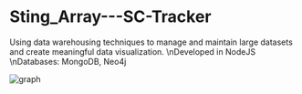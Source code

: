 # Sting_Array---SC-Tracker

Using data warehousing techniques to manage and maintain large datasets and create meaningful data visualization.
\nDeveloped in NodeJS
\nDatabases: MongoDB, Neo4j

![graph](https://github.com/Aliman999/Sting_Array---SC-Tracker/assets/7453269/612c3199-ca0b-48ab-8161-e2fbcaa0e9b2)
